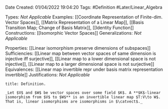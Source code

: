 <div class="topSpace"></div>

Date Created: 01/04/2022 19:04:20
Tags: #Definition #Later/Linear_Algebra

Types: _Not Applicable_
Examples: [[Coordinate Representation of Finite-dim. Vector Spaces]], [[Matrix Representation of a Linear Map]], [[Basis Transition Map; Change of Basis Matrix]], [[Identity Function]]
Constructions: [[Isomorphic Vector Spaces]]
Generalizations: _Not Applicable_

Properties: [[Linear isomorphism preserve dimensions of subspaces]]
Sufficiencies: [[Linear map between vector spaces of same dimension is injective iff surjective]], [[Linear map to a lower dimensional space is not injective]], [[Linear map to a larger dimensional space is not surjective]]
Equivalences: [[Linear map invertible repr under basis matrix representation invertible]]
Justifications: _Not Applicable_

``` ad-Definition
title: Definition.

_Let $V$ and $W$ be vector spaces over some field $K$. A **$K$-linear isomorphism from $V$ to $W$** is an invertible linear map $T:V\to W$. That is, linear isomorphisms are isomorphisms in $\catvect$._

```
